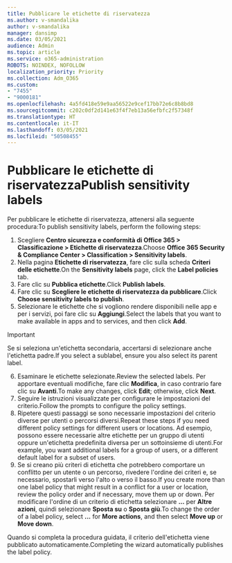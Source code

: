 ```yaml
---
title: Pubblicare le etichette di riservatezza
ms.author: v-smandalika
author: v-smandalika
manager: dansimp
ms.date: 03/05/2021
audience: Admin
ms.topic: article
ms.service: o365-administration
ROBOTS: NOINDEX, NOFOLLOW
localization_priority: Priority
ms.collection: Adm_O365
ms.custom:
- "7455"
- "9000181"
ms.openlocfilehash: 4a5fd418e59e9aa56522e9cef17bb72e6c8b8bd8
ms.sourcegitcommit: c202c0df2d141e63f4f7eb13a56efbfc2f57348f
ms.translationtype: HT
ms.contentlocale: it-IT
ms.lasthandoff: 03/05/2021
ms.locfileid: "50508455"
---
```

# <a name="publish-sensitivity-labels"></a><span data-ttu-id="8a095-102">Pubblicare le etichette di riservatezza</span><span class="sxs-lookup"><span data-stu-id="8a095-102">Publish sensitivity labels</span></span>

<span data-ttu-id="8a095-103">Per pubblicare le etichette di riservatezza, attenersi alla seguente procedura:</span><span class="sxs-lookup"><span data-stu-id="8a095-103">To publish sensitivity labels, perform the following steps:</span></span>

1. <span data-ttu-id="8a095-104">Scegliere **Centro sicurezza e conformità di Office 365 > Classificazione > Etichette di riservatezza**.</span><span class="sxs-lookup"><span data-stu-id="8a095-104">Choose **Office 365 Security & Compliance Center > Classification > Sensitivity labels**.</span></span>
2. <span data-ttu-id="8a095-105">Nella pagina **Etichette di riservatezza**, fare clic sulla scheda **Criteri delle etichette**.</span><span class="sxs-lookup"><span data-stu-id="8a095-105">On the **Sensitivity labels** page, click the **Label policies** tab.</span></span>
3. <span data-ttu-id="8a095-106">Fare clic su **Pubblica etichette**.</span><span class="sxs-lookup"><span data-stu-id="8a095-106">Click **Publish labels**.</span></span>
4. <span data-ttu-id="8a095-107">Fare clic su **Scegliere le etichette di riservatezza da pubblicare**.</span><span class="sxs-lookup"><span data-stu-id="8a095-107">Click **Choose sensitivity labels to publish**.</span></span> 
5. <span data-ttu-id="8a095-108">Selezionare le etichette che si vogliono rendere disponibili nelle app e per i servizi, poi fare clic su **Aggiungi**.</span><span class="sxs-lookup"><span data-stu-id="8a095-108">Select the labels that you want to make available in apps and to services, and then click **Add**.</span></span>
> [!IMPORTANT]
> <span data-ttu-id="8a095-109">Se si seleziona un'etichetta secondaria, accertarsi di selezionare anche l'etichetta padre.</span><span class="sxs-lookup"><span data-stu-id="8a095-109">If you select a sublabel, ensure you also select its parent label.</span></span>
6. <span data-ttu-id="8a095-110">Esaminare le etichette selezionate.</span><span class="sxs-lookup"><span data-stu-id="8a095-110">Review the selected labels.</span></span> <span data-ttu-id="8a095-111">Per apportare eventuali modifiche, fare clic **Modifica**, in caso contrario fare clic su **Avanti**.</span><span class="sxs-lookup"><span data-stu-id="8a095-111">To make any changes, click **Edit**; otherwise, click **Next**.</span></span>
7. <span data-ttu-id="8a095-112">Seguire le istruzioni visualizzate per configurare le impostazioni del criterio.</span><span class="sxs-lookup"><span data-stu-id="8a095-112">Follow the prompts to configure the policy settings.</span></span>
8. <span data-ttu-id="8a095-113">Ripetere questi passaggi se sono necessarie impostazioni del criterio diverse per utenti o percorsi diversi.</span><span class="sxs-lookup"><span data-stu-id="8a095-113">Repeat these steps if you need different policy settings for different users or locations.</span></span> <span data-ttu-id="8a095-114">Ad esempio, possono essere necessarie altre etichette per un gruppo di utenti oppure un'etichetta predefinita diversa per un sottoinsieme di utenti.</span><span class="sxs-lookup"><span data-stu-id="8a095-114">For example, you want additional labels for a group of users, or a different default label for a subset of users.</span></span>
9. <span data-ttu-id="8a095-115">Se si creano più criteri di etichetta che potrebbero comportare un conflitto per un utente o un percorso, rivedere l'ordine dei criteri e, se necessario, spostarli verso l'alto o verso il basso.</span><span class="sxs-lookup"><span data-stu-id="8a095-115">If you create more than one label policy that might result in a conflict for a user or location, review the policy order and if necessary, move them up or down.</span></span> <span data-ttu-id="8a095-116">Per modificare l'ordine di un criterio di etichetta selezionare **...** per **Altre azioni**, quindi selezionare **Sposta su** o **Sposta giù**.</span><span class="sxs-lookup"><span data-stu-id="8a095-116">To change the order of a label policy, select **...** for **More actions**, and then select **Move up** or **Move down**.</span></span>

<span data-ttu-id="8a095-117">Quando si completa la procedura guidata, il criterio dell'etichetta viene pubblicato automaticamente.</span><span class="sxs-lookup"><span data-stu-id="8a095-117">Completing the wizard automatically publishes the label policy.</span></span>

